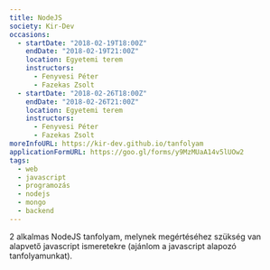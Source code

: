 ```yaml
---
title: NodeJS
society: Kir-Dev
occasions:
  - startDate: "2018-02-19T18:00Z"
    endDate: "2018-02-19T21:00Z"
    location: Egyetemi terem
    instructors:
      - Fenyvesi Péter
      - Fazekas Zsolt
  - startDate: "2018-02-26T18:00Z"
    endDate: "2018-02-26T21:00Z"
    location: Egyetemi terem
    instructors:
      - Fenyvesi Péter
      - Fazekas Zsolt
moreInfoURL: https://kir-dev.github.io/tanfolyam
applicationFormURL: https://goo.gl/forms/y9MzMUaA14v5lUOw2
tags:
  - web
  - javascript
  - programozás
  - nodejs
  - mongo
  - backend
---
```


2 alkalmas NodeJS tanfolyam, melynek megértéséhez szükség van alapvető javascript ismeretekre (ajánlom a javascript alapozó tanfolyamunkat).
